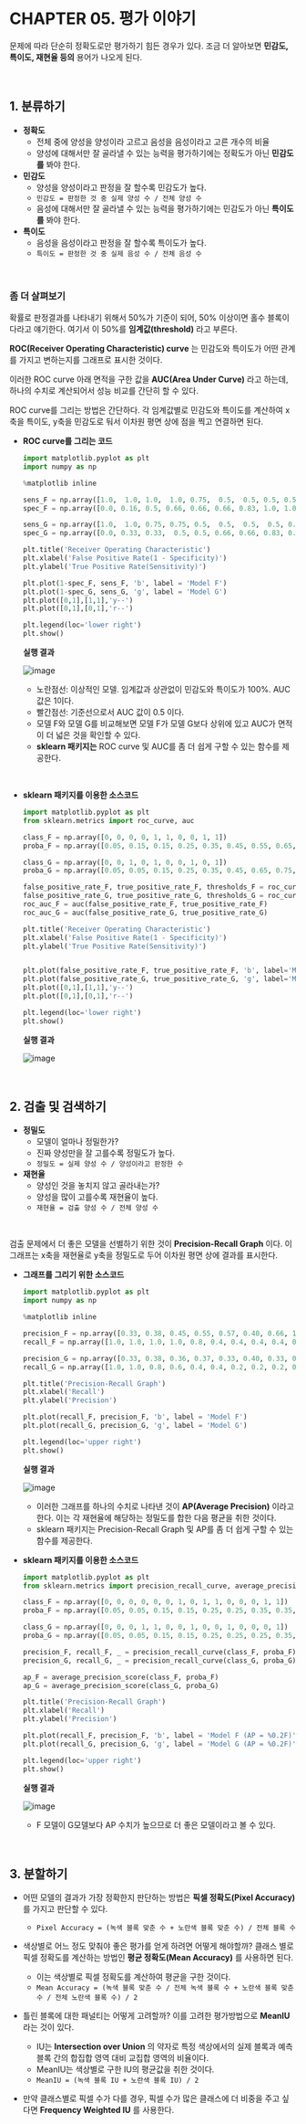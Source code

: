 # CHAPTER 05. 평가 이야기

문제에 따라 단순히 정확도로만 평가하기 힘든 경우가 있다. 조금 더 알아보면 **민감도, 특이도, 재현율 등의** 용어가 나오게 된다.

<br>

## 1. 분류하기

* **정확도**
  * 전체 중에 양성을 양성이라 고르고 음성을 음성이라고 고른 개수의 비율
  * 양성에 대해서만 잘 골라낼 수 있는 능력을 평가하기에는 정확도가 아닌 **민감도를** 봐야 한다.
* **민감도**
  * 양성을 양성이라고 판정을 잘 할수록 민감도가 높다.
  * `민감도 = 판정한 것 중 실제 양성 수 / 전체 양성 수`
  * 음성에 대해서만 잘 골라낼 수 있는 능력을 평가하기에는 민감도가 아닌 **특이도를** 봐야 한다.
* **특이도**
  * 음성을 음성이라고 판정을 잘 할수록 특이도가 높다.
  * `특이도 = 판정한 것 중 실제 음성 수 / 전체 음성 수`

<br>

### 좀 더 살펴보기

확률로 판정결과를 나타내기 위해서 50%가 기준이 되어, 50% 이상이면 홀수 블록이다라고 얘기한다. 여기서 이 50%를 **임계값(threshold)** 라고 부른다.

**ROC(Receiver Operating Characteristic) curve** 는 민감도와 특이도가 어떤 관계를 가지고 변하는지를 그래프로 표시한 것이다.

이러한 ROC curve 아래 면적을 구한 값을 **AUC(Area Under Curve)** 라고 하는데, 하나의 수치로 계산되어서 성능 비교를 간단히 할 수 있다.

ROC curve를 그리는 방법은 간단하다. 각 임계값별로 민감도와 특이도를 계산하여 x축을 특이도, y축을 민감도로 둬서 이차원 평면 상에 점을 찍고 연결하면 된다.

* **ROC curve를 그리는 코드**

  ```python
  import matplotlib.pyplot as plt
  import numpy as np
  
  %matplotlib inline
  
  sens_F = np.array([1.0,  1.0, 1.0,  1.0, 0.75,  0.5,  0.5, 0.5, 0.5, 0.5, 0.0])
  spec_F = np.array([0.0, 0.16, 0.5, 0.66, 0.66, 0.66, 0.83, 1.0, 1.0, 1.0, 1.0])
  
  sens_G = np.array([1.0,  1.0, 0.75, 0.75, 0.5,  0.5,  0.5,  0.5, 0.25, 0.25, 0.0])
  spec_G = np.array([0.0, 0.33, 0.33,  0.5, 0.5, 0.66, 0.66, 0.83, 0.83,  1.0, 1.0])
  
  plt.title('Receiver Operating Characteristic')
  plt.xlabel('False Positive Rate(1 - Specificity)')
  plt.ylabel('True Positive Rate(Sensitivity)')
  
  plt.plot(1-spec_F, sens_F, 'b', label = 'Model F')   
  plt.plot(1-spec_G, sens_G, 'g', label = 'Model G') 
  plt.plot([0,1],[1,1],'y--')
  plt.plot([0,1],[0,1],'r--')
  
  plt.legend(loc='lower right')
  plt.show()
  ```

  **실행 결과**

  ![image](https://user-images.githubusercontent.com/43431081/80438002-14e8cc00-893e-11ea-9026-5e8fe66c5a57.png)

  * 노란점선: 이상적인 모델. 임계값과 상관없이 민감도와 특이도가 100%. AUC 값은 1이다.
  * 빨간점선: 기준선으로서 AUC 값이 0.5 이다.
  * 모델 F와 모델 G를 비교해보면 모델 F가 모델 G보다 상위에 있고 AUC가 면적이 더 넓은 것을 확인할 수 있다.
  * **sklearn 패키지는** ROC curve 및 AUC를 좀 더 쉽게 구할 수 있는 함수를 제공한다.

<br>

* **sklearn 패키지를 이용한 소스코드**

  ```python
  import matplotlib.pyplot as plt
  from sklearn.metrics import roc_curve, auc
  
  class_F = np.array([0, 0, 0, 0, 1, 1, 0, 0, 1, 1])
  proba_F = np.array([0.05, 0.15, 0.15, 0.25, 0.35, 0.45, 0.55, 0.65, 0.95, 0.95])
  
  class_G = np.array([0, 0, 1, 0, 1, 0, 0, 1, 0, 1])
  proba_G = np.array([0.05, 0.05, 0.15, 0.25, 0.35, 0.45, 0.65, 0.75, 0.85, 0.95])
  
  false_positive_rate_F, true_positive_rate_F, thresholds_F = roc_curve(class_F, proba_F)
  false_positive_rate_G, true_positive_rate_G, thresholds_G = roc_curve(class_G, proba_G)
  roc_auc_F = auc(false_positive_rate_F, true_positive_rate_F)
  roc_auc_G = auc(false_positive_rate_G, true_positive_rate_G)
  
  plt.title('Receiver Operating Characteristic')
  plt.xlabel('False Positive Rate(1 - Specificity)')
  plt.ylabel('True Positive Rate(Sensitivity)')
  
  
  plt.plot(false_positive_rate_F, true_positive_rate_F, 'b', label='Model F (AUC = %0.2f)'% roc_auc_F)
  plt.plot(false_positive_rate_G, true_positive_rate_G, 'g', label='Model G (AUC = %0.2f)'% roc_auc_G)
  plt.plot([0,1],[1,1],'y--')
  plt.plot([0,1],[0,1],'r--')
  
  plt.legend(loc='lower right')
  plt.show()
  ```

  **실행 결과**

  ![image](https://user-images.githubusercontent.com/43431081/80438322-e15a7180-893e-11ea-829f-54664208e044.png)

<br>

## 2. 검출 및 검색하기

* **정밀도**
  * 모델이 얼마나 정밀한가?
  * 진짜 양성만을 잘 고를수록 정밀도가 높다.
  * `정밀도 = 실제 양성 수 / 양성이라고 판정한 수`
* **재현율**
  * 양성인 것을 놓치지 않고 골라내는가?
  * 양성을 많이 고를수록 재현율이 높다.
  * `재현율 = 검출 양성 수 / 전체 양성 수`

<br>

검출 문제에서 더 좋은 모델을 선별하기 위한 것이 **Precision-Recall Graph** 이다. 이 그래프는 x축을 재현율로 y축을 정밀도로 두어 이차원 평면 상에 결과를 표시한다.

* **그래프를 그리기 위한 소스코드**

  ```python
  import matplotlib.pyplot as plt
  import numpy as np
  
  %matplotlib inline
  
  precision_F = np.array([0.33, 0.38, 0.45, 0.55, 0.57, 0.40, 0.66, 1.0, 1.0, 1.0, 1.0])
  recall_F = np.array([1.0, 1.0, 1.0, 1.0, 0.8, 0.4, 0.4, 0.4, 0.4, 0.2, 0.0])
  
  precision_G = np.array([0.33, 0.38, 0.36, 0.37, 0.33, 0.40, 0.33, 0.5, 1.0, 1.0, 1.0])
  recall_G = np.array([1.0, 1.0, 0.8, 0.6, 0.4, 0.4, 0.2, 0.2, 0.2, 0.2, 0.0])
  
  plt.title('Precision-Recall Graph')
  plt.xlabel('Recall')
  plt.ylabel('Precision')
  
  plt.plot(recall_F, precision_F, 'b', label = 'Model F')   
  plt.plot(recall_G, precision_G, 'g', label = 'Model G') 
  
  plt.legend(loc='upper right')
  plt.show()
  ```

  **실행 결과**

  ![image](https://user-images.githubusercontent.com/43431081/80440012-c427a200-8942-11ea-8d7f-fc96cc5a91c3.png)

  * 이러한 그래프를 하나의 수치로 나타낸 것이 **AP(Average Precision)** 이라고 한다. 이는 각 재현율에 해당하는 정밀도를 합한 다음 평균을 취한 것이다.
  * sklearn 패키지는 Precision-Recall Graph 및 AP를 좀 더 쉽게 구할 수 있는 함수를 제공한다.

* **sklearn 패키지를 이용한 소스코드**

  ```python
  import matplotlib.pyplot as plt
  from sklearn.metrics import precision_recall_curve, average_precision_score
  
  class_F = np.array([0, 0, 0, 0, 0, 0, 1, 0, 1, 1, 0, 0, 0, 1, 1])
  proba_F = np.array([0.05, 0.05, 0.15, 0.15, 0.25, 0.25, 0.35, 0.35, 0.45, 0.45, 0.55, 0.55, 0.65, 0.85, 0.95])
  
  class_G = np.array([0, 0, 0, 1, 1, 0, 0, 1, 0, 0, 1, 0, 0, 0, 1])
  proba_G = np.array([0.05, 0.05, 0.15, 0.15, 0.25, 0.25, 0.25, 0.35, 0.35, 0.45, 0.55, 0.55, 0.65, 0.75, 0.95])
  
  precision_F, recall_F, _ = precision_recall_curve(class_F, proba_F)
  precision_G, recall_G, _ = precision_recall_curve(class_G, proba_G)
  
  ap_F = average_precision_score(class_F, proba_F)
  ap_G = average_precision_score(class_G, proba_G)
  
  plt.title('Precision-Recall Graph')
  plt.xlabel('Recall')
  plt.ylabel('Precision')
  
  plt.plot(recall_F, precision_F, 'b', label = 'Model F (AP = %0.2F)'%ap_F)   
  plt.plot(recall_G, precision_G, 'g', label = 'Model G (AP = %0.2F)'%ap_G)  
  
  plt.legend(loc='upper right')
  plt.show()
  ```

  **실행 결과**

  ![image](https://user-images.githubusercontent.com/43431081/80440218-4021ea00-8943-11ea-895e-1635245ae5da.png)

  * F 모델이 G모델보다 AP 수치가 높으므로 더 좋은 모델이라고 볼 수 있다.

<br>

## 3. 분할하기

* 어떤 모델의 결과가 가장 정확한지 판단하는 방법은 **픽셀 정확도(Pixel Accuracy)** 를 가지고 판단할 수 있다.
  * `Pixel Accuracy = (녹색 블록 맞춘 수 + 노란색 블록 맞춘 수) / 전체 블록 수`

* 색상별로 어느 정도 맞춰야 좋은 평가를 얻게 하려면 어떻게 해야할까? 클래스 별로 픽셀 정확도를 계산하는 방법인 **평균 정확도(Mean Accuracy)** 를 사용하면 된다.
  * 이는 색상별로 픽셀 정확도를 계산하여 평균을 구한 것이다.
  * `Mean Accuracy = (녹색 블록 맞춘 수 / 전체 녹색 블록 수 + 노란색 블록 맞춘 수 / 전체 노란색 블록 수) / 2`
* 틀린 블록에 대한 패널티는 어떻게 고려할까? 이를 고려한 평가방법으로 **MeanIU** 라는 것이 있다.
  * IU는 **Intersection over Union** 의 약자로 특정 색상에서의 실제 블록과 예측 블록 간의 합집합 영역 대비 교집합 영역의 비율이다.
  * MeanIU는 색상별로 구한 IU의 평균값을 취한 것이다.
  * `MeanIU = (녹색 블록 IU + 노란색 블록 IU) / 2`
* 만약 클래스별로 픽셀 수가 다를 경우, 픽셀 수가 많은 클래스에 더 비중을 주고 싶다면 **Frequency Weighted IU** 를 사용한다.